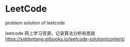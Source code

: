 # LeetCode
problem solution of leetcode

leetcode 网上学习资源，记录算法分析和思路
https://siddontang.gitbooks.io/leetcode-solution/content/
